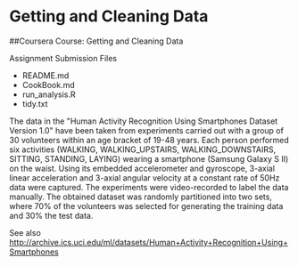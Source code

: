 # Getting and Cleaning Data

##Coursera Course: Getting and Cleaning Data

Assignment Submission Files

* README.md
* CookBook.md
* run_analysis.R
* tidy.txt


The data in the "Human Activity Recognition Using Smartphones Dataset Version 1.0" have been taken from experiments carried out with a group of 30 volunteers within an age bracket of 19-48 years. Each person performed six activities (WALKING, WALKING_UPSTAIRS, WALKING_DOWNSTAIRS, SITTING, STANDING, LAYING) wearing a smartphone (Samsung Galaxy S II) on the waist. Using its embedded accelerometer and gyroscope, 3-axial linear acceleration and 3-axial angular velocity at a constant rate of 50Hz data were captured. The experiments were video-recorded to label the data manually. The obtained dataset was randomly partitioned into two sets, where 70% of the volunteers was selected for generating the training data and 30% the test data.

See also http://archive.ics.uci.edu/ml/datasets/Human+Activity+Recognition+Using+Smartphones
